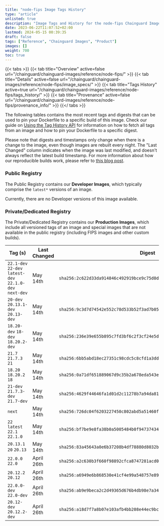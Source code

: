 ```yaml
---
title: "node-fips Image Tags History"
type: "article"
unlisted: true
description: "Image Tags and History for the node-fips Chainguard Image"
date: 2023-06-22T11:07:52+02:00
lastmod: 2024-05-15 00:39:35
draft: false
tags: ["Reference", "Chainguard Images", "Product"]
images: []
weight: 700
toc: true
---
```


{{< tabs >}}
{{< tab title="Overview" active=false url="/chainguard/chainguard-images/reference/node-fips/" >}}
{{< tab title="Details" active=false url="/chainguard/chainguard-images/reference/node-fips/image_specs/" >}}
{{< tab title="Tags History" active=true url="/chainguard/chainguard-images/reference/node-fips/tags_history/" >}}
{{< tab title="Provenance" active=false url="/chainguard/chainguard-images/reference/node-fips/provenance_info/" >}}
{{</ tabs >}}

The following tables contains the most recent tags and digests that can be used to pin your Dockerfile to a specific build of this image. Check our guide on [Using the Tag History API](/chainguard/chainguard-images/using-the-tag-history-api/) for information on how to fetch all tags from an image and how to pin your Dockerfile to a specific digest.

Please note that digests and timestamps only change when there is a change to the image, even though images are rebuilt every night. The "Last Changed" column indicates when the image was last modified, and doesn't always reflect the latest build timestamp. For more information about how our reproducible builds work, please refer to [this blog post](https://www.chainguard.dev/unchained/reproducing-chainguards-reproducible-image-builds).

### Public Registry
The Public Registry contains our **Developer Images**, which typically comprise the `latest*` versions of an image.

Currently, there are no Developer versions of this image available.

### Private/Dedicated Registry
The Private/Dedicated Registry contains our **Production Images**, which include all versioned tags of an image and special images that are not available in the public registry (including FIPS images and other custom builds).

| Tag (s)                                                   | Last Changed | Digest                                                                    |
|-----------------------------------------------------------|--------------|---------------------------------------------------------------------------|
|  `22.1-dev` `22-dev` `latest-dev` `22.1.0-dev` `next-dev` | May 14th     | `sha256:2c622d33da914846c492919bce9c75d0d67703ca58af535397932d93d3851ca1` |
|  `20-dev` `20.13.1-dev` `20.13-dev`                       | May 14th     | `sha256:9c3d7d74542e552c78d533b52f3ad7b05d3f721bf25fc011f17b700146dc6a4c` |
|  `18.20-dev` `18-dev` `18.20.2-dev`                       | May 14th     | `sha256:236e39e655b895c7fd3bf6c2f3cf24e5da02ed59c3f684a74d7f8b3fcc7ac97d` |
|  `21.7` `21.7.3` `21`                                     | May 14th     | `sha256:6bb5abd18ec27351c98cdc5c8cfd1a3dd3a1c8b562e235c096940f146a6d6ff1` |
|  `18.20` `18.20.2` `18`                                   | May 14th     | `sha256:0a71df651889067d9c35b2a678eda543e8f5ac998d2296e1b588d94d5bd092e0` |
|  `21-dev` `21.7.3-dev` `21.7-dev`                         | May 14th     | `sha256:4629f44646fa1d01d2c11278b7a94da81f6d2048b9f73726df4d8d89aa6b7f63` |
|  `next`                                                   | May 14th     | `sha256:726dc04f6203227450c802abd5a51460f5e0b0e4d703ca79fb850f709e800470` |
|  `22` `latest` `22.1` `22.1.0`                            | May 14th     | `sha256:bf7be9e8fa38b0a5005484b0f9473743415e3eb7883305c177b030dee2765e3b` |
|  `20.13.1` `20` `20.13`                                   | May 14th     | `sha256:83a45643a0e6b37208b4df78880d8032ba277332106f99643d8b2dfec2e67f09` |
|  `22.0.0` `22.0`                                          | April 26th   | `sha256:a2c630b3f660f98892cfca8747281acd054df7512bcbe01b2d5066963bf3db45` |
|  `20.12.2` `20.12`                                        | April 26th   | `sha256:a6949e6b868530e41cf4e99a548757e89944a3c0b7a8e70d686cc4308457024c` |
|  `22.0.0-dev` `22.0-dev`                                  | April 26th   | `sha256:ab9e9beca2c2d49365d676b4db98e7a34b946598b4b887bb61f5422604f89014` |
|  `20.12-dev` `20.12.2-dev`                                | April 26th   | `sha256:a18d7f7a8b07e103afb4bb208e44ec9bc955a26052ef454cf74f2c425229acae` |

